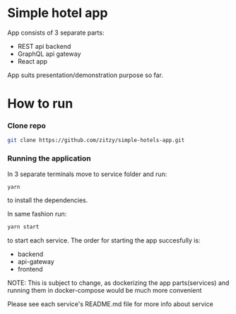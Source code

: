 # Simple hotel app

App consists of 3 separate parts:

- REST api backend
- GraphQL api gateway
- React app

App suits presentation/demonstration purpose so far.

# How to run

### Clone repo

```bash
git clone https://github.com/zitzy/simple-hotels-app.git
```

### Running the application

In 3 separate terminals move to service folder and run:

```bash
yarn
```

to install the dependencies.

In same fashion run:

```bash
yarn start
```

to start each service.
The order for starting the app succesfully is:

- backend
- api-gateway
- frontend

NOTE: This is subject to change, as dockerizing the app parts(services) and running them in docker-compose would be much more convenient

Please see each service's README.md file for more info about service
